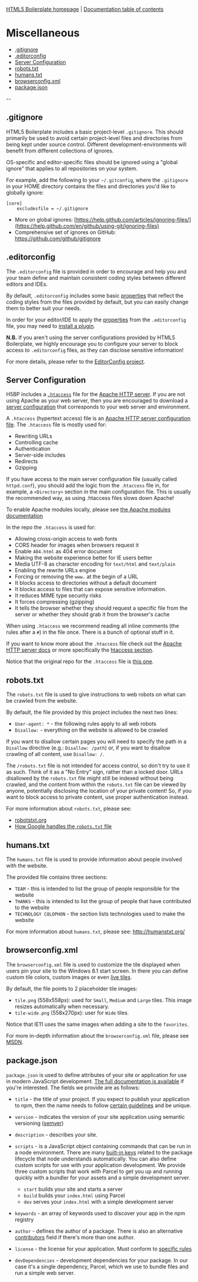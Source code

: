 [HTML5 Boilerplate homepage](https://html5boilerplate.com/) |
[Documentation table of contents](TOC.md)

# Miscellaneous

- [.gitignore](#gitignore)
- [.editorconfig](#editorconfig)
- [Server Configuration](#server-configuration)
- [robots.txt](#robotstxt)
- [humans.txt](#humanstxt)
- [browserconfig.xml](#browserconfigxml)
- [package.json](#packagejson)

--

## .gitignore

HTML5 Boilerplate includes a basic project-level `.gitignore`. This should
primarily be used to avoid certain project-level files and directories from
being kept under source control. Different development-environments will benefit
from different collections of ignores.

OS-specific and editor-specific files should be ignored using a "global ignore"
that applies to all repositories on your system.

For example, add the following to your `~/.gitconfig`, where the `.gitignore` in
your HOME directory contains the files and directories you'd like to globally
ignore:

```gitignore
[core]
    excludesfile = ~/.gitignore
```

- More on global ignores:
  [https://help.github.com/articles/ignoring-files/](https://help.github.com/en/github/using-git/ignoring-files)
- Comprehensive set of ignores on GitHub: https://github.com/github/gitignore

## .editorconfig

The `.editorconfig` file is provided in order to encourage and help you and your
team define and maintain consistent coding styles between different editors and
IDEs.

By default, `.editorconfig` includes some basic
[properties](https://editorconfig.org/#supported-properties) that reflect the
coding styles from the files provided by default, but you can easily change them
to better suit your needs.

In order for your editor/IDE to apply the
[properties](https://editorconfig.org/#supported-properties) from the
`.editorconfig` file, you may need to
[install a plugin](https://editorconfig.org/#download).

**N.B.** If you aren't using the server configurations provided by HTML5
Boilerplate, we highly encourage you to configure your server to block access to
`.editorconfig` files, as they can disclose sensitive information!

For more details, please refer to the
[EditorConfig project](https://editorconfig.org/).

## Server Configuration

H5BP includes a [`.htaccess`](#htaccess) file for the
[Apache HTTP server](https://httpd.apache.org/docs/). If you are not using
Apache as your web server, then you are encouraged to download a
[server configuration](https://github.com/h5bp/server-configs) that corresponds
to your web server and environment.

A `.htaccess` (hypertext access) file is an
[Apache HTTP server configuration file](https://github.com/h5bp/server-configs-apache).
The `.htaccess` file is mostly used for:

- Rewriting URLs
- Controlling cache
- Authentication
- Server-side includes
- Redirects
- Gzipping

If you have access to the main server configuration file (usually called
`httpd.conf`), you should add the logic from the `.htaccess` file in, for
example, a `<Directory>` section in the main configuration file. This is usually
the recommended way, as using .htaccess files slows down Apache!

To enable Apache modules locally, please see
[the Apache modules documentation](https://github.com/h5bp/server-configs-apache#enable-apache-httpd-modules)

In the repo the `.htaccess` is used for:

- Allowing cross-origin access to web fonts
- CORS header for images when browsers request it
- Enable `404.html` as 404 error document
- Making the website experience better for IE users better
- Media UTF-8 as character encoding for `text/html` and `text/plain`
- Enabling the rewrite URLs engine
- Forcing or removing the `www.` at the begin of a URL
- It blocks access to directories without a default document
- It blocks access to files that can expose sensitive information.
- It reduces MIME type security risks
- It forces compressing (gzipping)
- It tells the browser whether they should request a specific file from the
  server or whether they should grab it from the browser's cache

When using `.htaccess` we recommend reading all inline comments (the rules after
a `#`) in the file once. There is a bunch of optional stuff in it.

If you want to know more about the `.htaccess` file check out the
[Apache HTTP server docs](https://httpd.apache.org/docs/) or more specifically
the
[htaccess section](https://httpd.apache.org/docs/current/howto/htaccess.html).

Notice that the original repo for the `.htaccess` file is
[this one](https://github.com/h5bp/server-configs-apache).

## robots.txt

The `robots.txt` file is used to give instructions to web robots on what can be
crawled from the website.

By default, the file provided by this project includes the next two lines:

- `User-agent: *` - the following rules apply to all web robots
- `Disallow:` - everything on the website is allowed to be crawled

If you want to disallow certain pages you will need to specify the path in a
`Disallow` directive (e.g.: `Disallow: /path`) or, if you want to disallow
crawling of all content, use `Disallow: /`.

The `/robots.txt` file is not intended for access control, so don't try to use
it as such. Think of it as a "No Entry" sign, rather than a locked door. URLs
disallowed by the `robots.txt` file might still be indexed without being
crawled, and the content from within the `robots.txt` file can be viewed by
anyone, potentially disclosing the location of your private content! So, if you
want to block access to private content, use proper authentication instead.

For more information about `robots.txt`, please see:

- [robotstxt.org](https://www.robotstxt.org/)
- [How Google handles the `robots.txt` file](https://developers.google.com/search/reference/robots_txt)

## humans.txt

The `humans.txt` file is used to provide information about people involved with
the website.

The provided file contains three sections:

- `TEAM` - this is intended to list the group of people responsible for the
  website
- `THANKS` - this is intended to list the group of people that have contributed
  to the website
- `TECHNOLOGY COLOPHON` - the section lists technologies used to make the
  website

For more information about `humans.txt`, please see: http://humanstxt.org/

## browserconfig.xml

The `browserconfig.xml` file is used to customize the tile displayed when users
pin your site to the Windows 8.1 start screen. In there you can define custom
tile colors, custom images or even
[live tiles](<https://docs.microsoft.com/previous-versions/windows/internet-explorer/ie-developer/samples/dn455106(v=vs.85)>).

By default, the file points to 2 placeholder tile images:

- `tile.png` (558x558px): used for `Small`, `Medium` and `Large` tiles. This
  image resizes automatically when necessary.
- `tile-wide.png` (558x270px): user for `Wide` tiles.

Notice that IE11 uses the same images when adding a site to the `favorites`.

For more in-depth information about the `browserconfig.xml` file, please see
[MSDN](<https://docs.microsoft.com/previous-versions/windows/internet-explorer/ie-developer/platform-apis/dn320426(v=vs.85)>).

## package.json

`package.json` is used to define attributes of your site or application for use
in modern JavaScript development.
[The full documentation is available](https://docs.npmjs.com/files/package.json)
if you're interested. The fields we provide are as follows:

- `title` - the title of your project. If you expect to publish your application
  to npm, then the name needs to follow
  [certain guidelines](https://docs.npmjs.com/files/package.json#name) and be
  unique.
- `version` - indicates the version of your site application using semantic
  versioning ([semver](https://docs.npmjs.com/misc/semver))
- `description` - describes your site.
- `scripts` - is a JavaScript object containing commands that can be run in a
  node environment. There are many
  [built-in keys](https://docs.npmjs.com/misc/scripts) related to the package
  lifecycle that node understands automatically. You can also define custom
  scripts for use with your application development. We provide three custom
  scripts that work with Parcel to get you up and running quickly with a bundler
  for your assets and a simple development server.

  - `start` builds your site and starts a server
  - `build` builds your `index.html` using Parcel
  - `dev` serves your `index.html` with a simple development server

- `keywords` - an array of keywords used to discover your app in the npm
  registry
- `author` - defines the author of a package. There is also an alternative
  [contributors](https://docs.npmjs.com/files/package.json#people-fields-author-contributors)
  field if there's more than one author.
- `license` - the license for your application. Must conform to
  [specific rules](https://docs.npmjs.com/files/package.json#license)
- `devDependencies` - development dependencies for your package. In our case
  it's a single dependency, Parcel, which we use to bundle files and run a
  simple web server.

